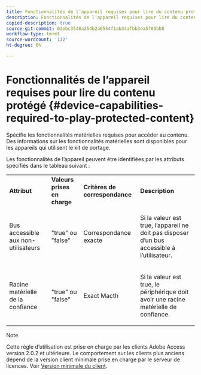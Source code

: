 ```yaml
---
title: Fonctionnalités de l’appareil requises pour lire du contenu protégé
description: Fonctionnalités de l’appareil requises pour lire du contenu protégé
copied-description: true
source-git-commit: 02ebc3548a254b2a6554f1ab34afbb3ea5f09bb8
workflow-type: tm+mt
source-wordcount: '132'
ht-degree: 0%

---
```


# Fonctionnalités de l’appareil requises pour lire du contenu protégé {#device-capabilities-required-to-play-protected-content}

Spécifie les fonctionnalités matérielles requises pour accéder au contenu. Des informations sur les fonctionnalités matérielles sont disponibles pour les appareils qui utilisent le kit de portage.

Les fonctionnalités de l’appareil peuvent être identifiées par les attributs spécifiés dans le tableau suivant :

<table id="table_v3n_fks_n4"> 
 <tbody> 
  <tr> 
   <td><b>Attribut</b> </td> 
   <td><b>Valeurs prises en charge</b> </td> 
   <td><b>Critères de correspondance</b> </td> 
   <td><b>Description</b> </td> 
  </tr> 
  <tr> 
   <td colname="1" class="- topic/entry "> <p class="- topic/p ">Bus accessible aux non-utilisateurs </p> </td> 
   <td colname="2" class="- topic/entry "> <p class="- topic/p ">"true" ou "false" </p> </td> 
   <td colname="3" class="- topic/entry "> <p class="- topic/p ">Correspondance exacte </p> </td> 
   <td colname="4" class="- topic/entry "> <p class="- topic/p ">Si la valeur est true, l’appareil ne doit pas disposer d’un bus accessible à l’utilisateur. </p> </td> 
  </tr> 
  <tr> 
   <td colname="1" class="- topic/entry "> <p class="- topic/p ">Racine matérielle de la confiance </p> </td> 
   <td colname="2" class="- topic/entry "> <p class="- topic/p ">"true" ou "false" </p> </td> 
   <td colname="3" class="- topic/entry "> <p class="- topic/p ">Exact Macth </p> </td> 
   <td colname="4" class="- topic/entry "> <p class="- topic/p ">Si la valeur est true, le périphérique doit avoir une racine matérielle de confiance. </p> </td> 
  </tr> 
 </tbody> 
</table>

>[!NOTE]
>
>Cette règle d’utilisation est prise en charge par les clients Adobe Access version 2.0.2 et ultérieure. Le comportement sur les clients plus anciens dépend de la version client minimale prise en charge par le serveur de licences. Voir [Version minimale du client](../../../../aaxs-protecting-content/content-setting-up-the-sdk/content-setting-up-the-dev-env.md).
